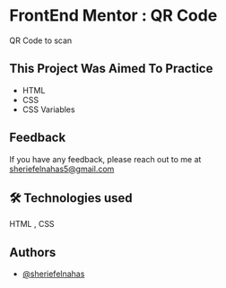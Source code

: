 # FrontEnd Mentor : QR Code

QR Code to scan



## This Project Was Aimed To Practice

- HTML
- CSS
- CSS Variables

## Feedback

If you have any feedback, please reach out to me at sheriefelnahas5@gmail.com

## 🛠 Technologies used

HTML , CSS

## Authors

- [@sheriefelnahas](https://github.com/SheriefElnahas)
